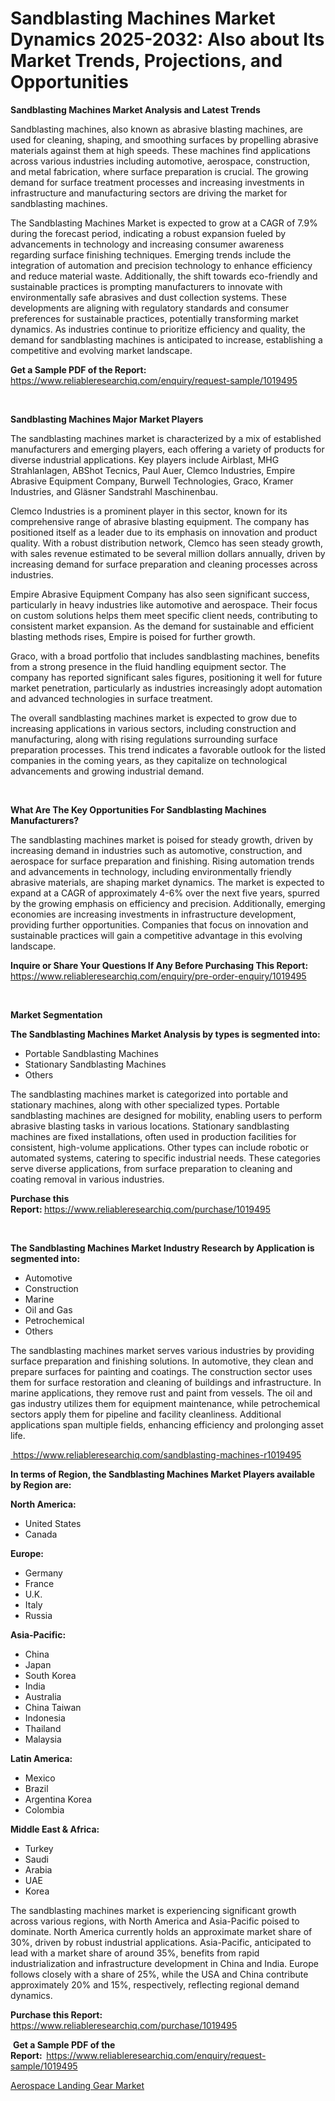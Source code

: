 <p><h1>Sandblasting Machines Market Dynamics 2025-2032: Also about Its Market Trends, Projections, and Opportunities</h1></p><p><strong>Sandblasting Machines Market Analysis and Latest Trends</strong></p>
<p><p>Sandblasting machines, also known as abrasive blasting machines, are used for cleaning, shaping, and smoothing surfaces by propelling abrasive materials against them at high speeds. These machines find applications across various industries including automotive, aerospace, construction, and metal fabrication, where surface preparation is crucial. The growing demand for surface treatment processes and increasing investments in infrastructure and manufacturing sectors are driving the market for sandblasting machines.</p><p>The Sandblasting Machines Market is expected to grow at a CAGR of 7.9% during the forecast period, indicating a robust expansion fueled by advancements in technology and increasing consumer awareness regarding surface finishing techniques. Emerging trends include the integration of automation and precision technology to enhance efficiency and reduce material waste. Additionally, the shift towards eco-friendly and sustainable practices is prompting manufacturers to innovate with environmentally safe abrasives and dust collection systems. These developments are aligning with regulatory standards and consumer preferences for sustainable practices, potentially transforming market dynamics. As industries continue to prioritize efficiency and quality, the demand for sandblasting machines is anticipated to increase, establishing a competitive and evolving market landscape.</p></p>
<p><strong>Get a Sample PDF of the Report:&nbsp;</strong> <a href="https://www.reliableresearchiq.com/enquiry/request-sample/1019495?utm_campaign=2754&utm_medium=2&utm_source=Github&utm_content=ia&utm_term=08042025&utm_id=sandblasting-machines">https://www.reliableresearchiq.com/enquiry/request-sample/1019495</a></p>
<p>&nbsp;</p>
<p><strong>Sandblasting Machines Major Market Players</strong></p>
<p><p>The sandblasting machines market is characterized by a mix of established manufacturers and emerging players, each offering a variety of products for diverse industrial applications. Key players include Airblast, MHG Strahlanlagen, ABShot Tecnics, Paul Auer, Clemco Industries, Empire Abrasive Equipment Company, Burwell Technologies, Graco, Kramer Industries, and Gläsner Sandstrahl Maschinenbau.</p><p>Clemco Industries is a prominent player in this sector, known for its comprehensive range of abrasive blasting equipment. The company has positioned itself as a leader due to its emphasis on innovation and product quality. With a robust distribution network, Clemco has seen steady growth, with sales revenue estimated to be several million dollars annually, driven by increasing demand for surface preparation and cleaning processes across industries.</p><p>Empire Abrasive Equipment Company has also seen significant success, particularly in heavy industries like automotive and aerospace. Their focus on custom solutions helps them meet specific client needs, contributing to consistent market expansion. As the demand for sustainable and efficient blasting methods rises, Empire is poised for further growth.</p><p>Graco, with a broad portfolio that includes sandblasting machines, benefits from a strong presence in the fluid handling equipment sector. The company has reported significant sales figures, positioning it well for future market penetration, particularly as industries increasingly adopt automation and advanced technologies in surface treatment.</p><p>The overall sandblasting machines market is expected to grow due to increasing applications in various sectors, including construction and manufacturing, along with rising regulations surrounding surface preparation processes. This trend indicates a favorable outlook for the listed companies in the coming years, as they capitalize on technological advancements and growing industrial demand.</p></p>
<p>&nbsp;</p>
<p><strong>What Are The Key Opportunities For Sandblasting Machines Manufacturers?</strong></p>
<p><p>The sandblasting machines market is poised for steady growth, driven by increasing demand in industries such as automotive, construction, and aerospace for surface preparation and finishing. Rising automation trends and advancements in technology, including environmentally friendly abrasive materials, are shaping market dynamics. The market is expected to expand at a CAGR of approximately 4-6% over the next five years, spurred by the growing emphasis on efficiency and precision. Additionally, emerging economies are increasing investments in infrastructure development, providing further opportunities. Companies that focus on innovation and sustainable practices will gain a competitive advantage in this evolving landscape.</p></p>
<p><strong>Inquire or Share Your Questions If Any Before Purchasing This Report:</strong> <a href="https://www.reliableresearchiq.com/enquiry/pre-order-enquiry/1019495?utm_campaign=2754&utm_medium=2&utm_source=Github&utm_content=ia&utm_term=08042025&utm_id=sandblasting-machines">https://www.reliableresearchiq.com/enquiry/pre-order-enquiry/1019495</a></p>
<p>&nbsp;</p>
<p><strong>Market Segmentation</strong></p>
<p><strong>The Sandblasting Machines Market Analysis by types is segmented into:</strong></p>
<p><ul><li>Portable Sandblasting Machines</li><li>Stationary Sandblasting Machines</li><li>Others</li></ul></p>
<p><p>The sandblasting machines market is categorized into portable and stationary machines, along with other specialized types. Portable sandblasting machines are designed for mobility, enabling users to perform abrasive blasting tasks in various locations. Stationary sandblasting machines are fixed installations, often used in production facilities for consistent, high-volume applications. Other types can include robotic or automated systems, catering to specific industrial needs. These categories serve diverse applications, from surface preparation to cleaning and coating removal in various industries.</p></p>
<p><strong>Purchase this Report:&nbsp;</strong><a href="https://www.reliableresearchiq.com/purchase/1019495?utm_campaign=2754&utm_medium=2&utm_source=Github&utm_content=ia&utm_term=08042025&utm_id=sandblasting-machines">https://www.reliableresearchiq.com/purchase/1019495</a></p>
<p>&nbsp;</p>
<p><strong>The Sandblasting Machines Market Industry Research by Application is segmented into:</strong></p>
<p><ul><li>Automotive</li><li>Construction</li><li>Marine</li><li>Oil and Gas</li><li>Petrochemical</li><li>Others</li></ul></p>
<p><p>The sandblasting machines market serves various industries by providing surface preparation and finishing solutions. In automotive, they clean and prepare surfaces for painting and coatings. The construction sector uses them for surface restoration and cleaning of buildings and infrastructure. In marine applications, they remove rust and paint from vessels. The oil and gas industry utilizes them for equipment maintenance, while petrochemical sectors apply them for pipeline and facility cleanliness. Additional applications span multiple fields, enhancing efficiency and prolonging asset life.</p></p>
<p><a href="https://www.reliableresearchiq.com/sandblasting-machines-r1019495?utm_campaign=2754&utm_medium=2&utm_source=Github&utm_content=ia&utm_term=08042025&utm_id=sandblasting-machines">&nbsp;https://www.reliableresearchiq.com/sandblasting-machines-r1019495</a></p>
<p><strong>In terms of Region, the Sandblasting Machines Market Players available by Region are:</strong></p>
<p>
    <p> <strong> North America: </strong>
        <ul>
            <li>United States</li>
            <li>Canada</li>
        </ul>
        </p> 
    <p> <strong> Europe: </strong>
        <ul>
            <li>Germany</li>
            <li>France</li>
            <li>U.K.</li>
            <li>Italy</li>
            <li>Russia</li>
        </ul>
        </p> 
    <p> <strong> Asia-Pacific: </strong>
        <ul>
            <li>China</li>
            <li>Japan</li>
            <li>South Korea</li>
            <li>India</li>
            <li>Australia</li>
            <li>China Taiwan</li>
            <li>Indonesia</li>
            <li>Thailand</li>
            <li>Malaysia</li>
        </ul>
        </p> 
    <p> <strong> Latin America: </strong>
        <ul>
            <li>Mexico</li>
            <li>Brazil</li>
            <li>Argentina Korea</li>
            <li>Colombia</li>
        </ul>
        </p> 
    <p> <strong> Middle East & Africa: </strong>
        <ul>
            <li>Turkey</li>
            <li>Saudi</li>
            <li>Arabia</li>
            <li>UAE</li>
            <li>Korea</li>
        </ul>
    </p>
    </p>
<p><p>The sandblasting machines market is experiencing significant growth across various regions, with North America and Asia-Pacific poised to dominate. North America currently holds an approximate market share of 30%, driven by robust industrial applications. Asia-Pacific, anticipated to lead with a market share of around 35%, benefits from rapid industrialization and infrastructure development in China and India. Europe follows closely with a share of 25%, while the USA and China contribute approximately 20% and 15%, respectively, reflecting regional demand dynamics.</p></p>
<p><strong>Purchase this Report: </strong><a href="https://www.reliableresearchiq.com/purchase/1019495?utm_campaign=2754&utm_medium=2&utm_source=Github&utm_content=ia&utm_term=08042025&utm_id=sandblasting-machines">https://www.reliableresearchiq.com/purchase/1019495</a></p>
<p>&nbsp;<strong>Get a Sample PDF of the Report:&nbsp;&nbsp;</strong><a href="https://www.reliableresearchiq.com/enquiry/request-sample/1019495?utm_campaign=2754&utm_medium=2&utm_source=Github&utm_content=ia&utm_term=08042025&utm_id=sandblasting-machines">https://www.reliableresearchiq.com/enquiry/request-sample/1019495</a></p>
<p><strong></strong></p>
<p><p><a href="https://github.com/viipposahko25/Market-Research-Report-List-1/blob/main/aerospace-landing-gear-market.md?utm_campaign=2754&utm_medium=2&utm_source=Github&utm_content=ia&utm_term=08042025&utm_id=sandblasting-machines">Aerospace Landing Gear Market</a></p></p>